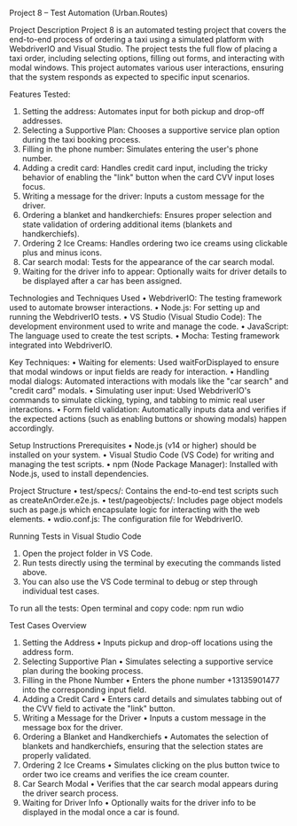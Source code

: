 Project 8 – Test Automation (Urban.Routes)

Project Description
Project 8 is an automated testing project that covers the end-to-end process of ordering a taxi using a simulated platform with WebdriverIO and Visual Studio. The project tests the full flow of placing a taxi order, including selecting options, filling out forms, and interacting with modal windows. This project automates various user interactions, ensuring that the system responds as expected to specific input scenarios.

Features Tested:
1.  Setting the address: Automates input for both pickup and drop-off addresses.
2.  Selecting a Supportive Plan: Chooses a supportive service plan option during the taxi booking process.
3.  Filling in the phone number: Simulates entering the user's phone number.
4.  Adding a credit card: Handles credit card input, including the tricky behavior of enabling the "link" button when the card CVV input loses focus.
5.  Writing a message for the driver: Inputs a custom message for the driver.
6.  Ordering a blanket and handkerchiefs: Ensures proper selection and state validation of ordering additional items (blankets and handkerchiefs).
7.  Ordering 2 Ice Creams: Handles ordering two ice creams using clickable plus and minus icons.
8.  Car search modal: Tests for the appearance of the car search modal.
9.  Waiting for the driver info to appear: Optionally waits for driver details to be displayed after a car has been assigned.

Technologies and Techniques Used
•   WebdriverIO: The testing framework used to automate browser interactions.
•   Node.js: For setting up and running the WebdriverIO tests.
•   VS Studio (Visual Studio Code): The development environment used to write and manage the code.
•   JavaScript: The language used to create the test scripts.
•   Mocha: Testing framework integrated into WebdriverIO.


Key Techniques:
•   Waiting for elements: Used waitForDisplayed to ensure that modal windows or input fields are ready for interaction.
•   Handling modal dialogs: Automated interactions with modals like the "car search" and "credit card" modals.
•   Simulating user input: Used WebdriverIO's commands to simulate clicking, typing, and tabbing to mimic real user interactions.
•   Form field validation: Automatically inputs data and verifies if the expected actions (such as enabling buttons or showing modals) happen accordingly.

Setup Instructions
Prerequisites
•   Node.js (v14 or higher) should be installed on your system.
•   Visual Studio Code (VS Code) for writing and managing the test scripts.
•   npm (Node Package Manager): Installed with Node.js, used to install dependencies.

Project Structure
•   test/specs/: Contains the end-to-end test scripts such as createAnOrder.e2e.js.
•   test/pageobjects/: Includes page object models such as page.js which encapsulate logic for interacting with the web elements.
•   wdio.conf.js: The configuration file for WebdriverIO.



Running Tests in Visual Studio Code
1.  Open the project folder in VS Code.
2.  Run tests directly using the terminal by executing the commands listed above.
3.  You can also use the VS Code terminal to debug or step through individual test cases.

To run all the tests:
Open terminal and copy code: npm run wdio


Test Cases Overview
1. Setting the Address
•   Inputs pickup and drop-off locations using the address form.
2. Selecting Supportive Plan
•   Simulates selecting a supportive service plan during the booking process.
3. Filling in the Phone Number
•   Enters the phone number +13135901477 into the corresponding input field.
4. Adding a Credit Card
•   Enters card details and simulates tabbing out of the CVV field to activate the "link" button.
5. Writing a Message for the Driver
•   Inputs a custom message in the message box for the driver.
6. Ordering a Blanket and Handkerchiefs
•   Automates the selection of blankets and handkerchiefs, ensuring that the selection states are properly validated.
7. Ordering 2 Ice Creams
•   Simulates clicking on the plus button twice to order two ice creams and verifies the ice cream counter.
8. Car Search Modal
•   Verifies that the car search modal appears during the driver search process.
9. Waiting for Driver Info
•   Optionally waits for the driver info to be displayed in the modal once a car is found.

